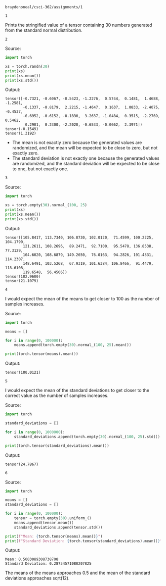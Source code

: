 <a id="top"></a>

`braydenoneal/csci-362/assignments/1`

`1`

Prints the stringified value of a tensor containing 30 numbers generated from the standard normal distribution.

`2`

Source:

```python
import torch

xs = torch.randn(30)
print(xs)
print(xs.mean())
print(xs.std())
```

Output:

```
tensor([-0.7321, -0.6067, -0.5423, -1.2276,  0.5744,  0.1481,  1.4688, -1.2581,
        -0.1337, -0.8179,  2.2215, -1.4647,  0.1637,  1.0833, -2.4075, -0.4537,
        -0.6952, -0.6152, -0.1830,  3.2637, -1.0484,  0.3515, -2.2769,  0.5462,
         0.2901,  0.2300, -2.2028, -0.6533, -0.0662,  2.3971])
tensor(-0.1549)
tensor(1.3192)
```

* The mean is not exactly zero because the generated values are randomized, and the mean will be expected to be close to zero, but not exactly zero.
* The standard deviation is not exactly one because the generated values are randomized, and the standard deviation will be expected to be close to one, but not exactly one.

`3`

Source:

```python
import torch

xs = torch.empty(30).normal_(100, 25)
print(xs)
print(xs.mean())
print(xs.std())
```

Output:

```
tensor([105.8417, 113.7340, 106.8730, 102.0120,  71.4599, 100.2225, 104.1790,
        121.2611, 108.2696,  89.2471,  92.7100,  95.5478, 136.8538,  77.3129,
        104.6020, 108.6879, 149.2650,  76.0163,  94.2826, 101.4331, 114.2307,
        148.6491, 103.5268,  67.9319, 101.6384, 106.8466,  91.4479, 118.6108,
        119.6548,  56.4506])
tensor(102.9600)
tensor(21.1079)
```

`4`

I would expect the mean of the means to get closer to 100 as the number of samples increases.

Source:

```python
import torch

means = []

for i in range(0, 100000):
    means.append(torch.empty(30).normal_(100, 25).mean())

print(torch.tensor(means).mean())
```

Output:

```
tensor(100.0121)
```

`5`

I would expect the mean of the standard deviations to get closer to the correct value as the number of samples increases.

Source:

```python
import torch

standard_deviations = []

for i in range(0, 1000000):
    standard_deviations.append(torch.empty(30).normal_(100, 25).std())

print(torch.tensor(standard_deviations).mean())
```

Output:

```
tensor(24.7867)
```

`6`

Source:

```python
import torch

means = []
standard_deviations = []

for i in range(0, 100000):
    tensor = torch.empty(30).uniform_()
    means.append(tensor.mean())
    standard_deviations.append(tensor.std())

print(f"Mean: {torch.tensor(means).mean()}")
print(f"Standard Deviation: {torch.tensor(standard_deviations).mean()}")
```

Output:
```
Mean: 0.5003089308738708
Standard Deviation: 0.28754571080207825
```

The means of the means approaches 0.5 and the mean of the standard deviations approaches sqrt(12).
